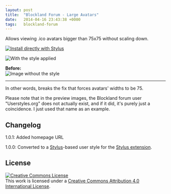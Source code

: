 ```yaml
---
layout: post
title:  "Blockland Forum - Large Avatars"
date:   2014-04-16 23:43:38 +0000
tags:   blockland-forum
---
```


Allows viewing .ico avatars bigger than 75x75 without scaling down.

[![Install directly with Stylus](https://img.shields.io/badge/Install%20directly%20with-Stylus-00adad.svg)](/userstyles/files/blf-large-avatars.user.css)

![With the style applied](/userstyles/img/100421_after.png)

**Before:**  
![Image without the style](/userstyles/img/100421_additional_10754.png)

---

In other words, breaks the fix that forces avatars' widths to be 75.

Please note that in the preview images, the Blockland forum user "Userstyles.org" does not actually exist, and if it did, it's purely just a coincidence.
I just used that name as an example.

## Changelog

1.0.1: Added homepage URL

1.0.0: Converted to a [Stylus](http://stylus-lang.com/)-based user style for the [Stylus extension](http://add0n.com/stylus.html).

## License

[![Creative Commons License](https://i.creativecommons.org/l/by/4.0/88x31.png)](http://creativecommons.org/licenses/by/4.0/)  
This work is licensed under a [Creative Commons Attribution 4.0 International License](http://creativecommons.org/licenses/by/4.0/).
